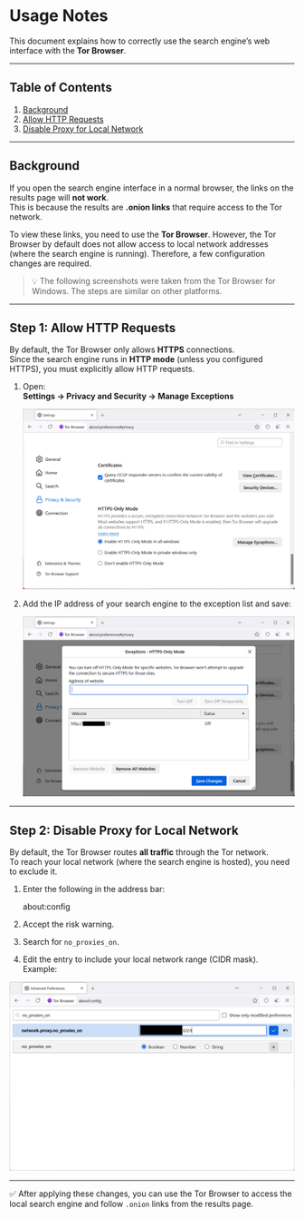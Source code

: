 # Usage Notes

This document explains how to correctly use the search engine’s web interface with the **Tor Browser**.  

---

## Table of Contents
1. [Background](#background)  
2. [Allow HTTP Requests](#step-1-allow-http-requests)  
3. [Disable Proxy for Local Network](#step-2-disable-proxy-for-local-network)  

---

## Background

If you open the search engine interface in a normal browser, the links on the results page will **not work**.  
This is because the results are **.onion links** that require access to the Tor network.  

To view these links, you need to use the **Tor Browser**. However, the Tor Browser by default does not allow access to local network addresses (where the search engine is running). Therefore, a few configuration changes are required.  

> 💡 The following screenshots were taken from the Tor Browser for Windows. The steps are similar on other platforms.  

---

## Step 1: Allow HTTP Requests

By default, the Tor Browser only allows **HTTPS** connections.  
Since the search engine runs in **HTTP mode** (unless you configured HTTPS), you must explicitly allow HTTP requests.  

1. Open:  
   **Settings → Privacy and Security → Manage Exceptions**  

   ![Tor Browser HTTP exceptions](./images/Brower-http.png)

2. Add the IP address of your search engine to the exception list and save:  

   ![Add IP to exception list](./images/Browser-http-2.png)

---

## Step 2: Disable Proxy for Local Network

By default, the Tor Browser routes **all traffic** through the Tor network.  
To reach your local network (where the search engine is hosted), you need to exclude it.  

1. Enter the following in the address bar:  

    about:config


2. Accept the risk warning.  
3. Search for `no_proxies_on`.  
4. Edit the entry to include your local network range (CIDR mask). Example:  

![Disable proxy for local network](./images/Browser-noproxy.png)

---

✅ After applying these changes, you can use the Tor Browser to access the local search engine and follow `.onion` links from the results page.  
